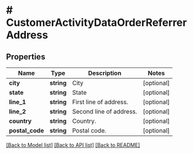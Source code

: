 # # CustomerActivityDataOrderReferrerAddress

## Properties

Name | Type | Description | Notes
------------ | ------------- | ------------- | -------------
**city** | **string** | City | [optional]
**state** | **string** | State | [optional]
**line_1** | **string** | First line of address. | [optional]
**line_2** | **string** | Second line of address. | [optional]
**country** | **string** | Country. | [optional]
**postal_code** | **string** | Postal code. | [optional]

[[Back to Model list]](../../README.md#models) [[Back to API list]](../../README.md#endpoints) [[Back to README]](../../README.md)
